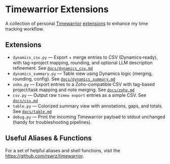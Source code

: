 # Timewarrior Extensions

A collection of personal [Timewarrior](https://timewarrior.net/) [extensions](https://timewarrior.net/docs/extensions/) to enhance my time tracking workflow.

## Extensions

- `dynamics_csv.py` — Export + merge entries to CSV (Dynamics‑ready), with tag→project mapping, rounding, and optional LLM description refinement. See [`docs/dynamics_csv.md`](docs/dynamics_csv.md)
- `dynamics_summary.py` — Table view using Dynamics logic (merging, rounding, config). See [`docs/dynamics_summary.md`](docs/dynamics_summary.md)
- `zoho.py` — Export entries to a Zoho-compatible CSV with tag-based project/task mapping and note merging. See [`docs/zoho.md`](docs/zoho.md)
- `csv.py` — Output raw `timew export` entries as a simple CSV. See [`docs/csv.md`](docs/csv.md)
- `table.py` — Colorized summary view with annotations, gaps, and totals. See [`docs/table.md`](docs/table.md)
- `debug.py` — Print the incoming Timewarrior payload to stdout unchanged (handy for troubleshooting pipelines).

## Useful Aliases & Functions

For a set of helpful aliases and shell functions, visit the <https://github.com/rswrz/timewarrior>.

